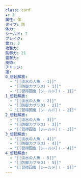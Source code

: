```yaml
---
class: card
★: 3
属性: 体
タイプ: 防
体力:  
シールド: 7
ブレイク: 
霊力: 2
攻撃力: 
防御力: 21
霊撃力: 
技術: 
チャージ: 
運: 
0_想起解放:
  - "[[淡水の人魚 - 1]]"
  - "[[防御力プラスⅠ - 1]]"
  - "[[習得回復［シールド］Ⅰ - 1]]"
1_想起解放:
  - "[[淡水の人魚 - 2]]"
  - "[[防御力プラスⅠ - 2]]"
  - "[[習得回復［シールド］Ⅰ - 2]]"
2_想起解放:
  - "[[淡水の人魚 - 3]]"
  - "[[防御力プラスⅠ - 3]]"
  - "[[習得回復［シールド］Ⅰ - 3]]"
3_想起解放:
  - "[[淡水の人魚 - 4]]"
  - "[[防御力プラスⅠ - 4]]"
  - "[[習得回復［シールド］Ⅰ - 4]]"
4_想起解放:
  - "[[淡水の人魚 - 5]]"
  - "[[防御力プラスⅠ - 5]]"
  - "[[習得回復［シールド］Ⅰ - 5]]"
---
```

